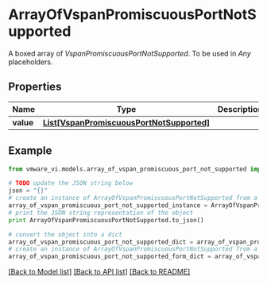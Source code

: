 # ArrayOfVspanPromiscuousPortNotSupported

A boxed array of *VspanPromiscuousPortNotSupported*. To be used in *Any* placeholders. 

## Properties
Name | Type | Description | Notes
------------ | ------------- | ------------- | -------------
**value** | [**List[VspanPromiscuousPortNotSupported]**](VspanPromiscuousPortNotSupported.md) |  | 

## Example

```python
from vmware_vi.models.array_of_vspan_promiscuous_port_not_supported import ArrayOfVspanPromiscuousPortNotSupported

# TODO update the JSON string below
json = "{}"
# create an instance of ArrayOfVspanPromiscuousPortNotSupported from a JSON string
array_of_vspan_promiscuous_port_not_supported_instance = ArrayOfVspanPromiscuousPortNotSupported.from_json(json)
# print the JSON string representation of the object
print ArrayOfVspanPromiscuousPortNotSupported.to_json()

# convert the object into a dict
array_of_vspan_promiscuous_port_not_supported_dict = array_of_vspan_promiscuous_port_not_supported_instance.to_dict()
# create an instance of ArrayOfVspanPromiscuousPortNotSupported from a dict
array_of_vspan_promiscuous_port_not_supported_form_dict = array_of_vspan_promiscuous_port_not_supported.from_dict(array_of_vspan_promiscuous_port_not_supported_dict)
```
[[Back to Model list]](../README.md#documentation-for-models) [[Back to API list]](../README.md#documentation-for-api-endpoints) [[Back to README]](../README.md)


